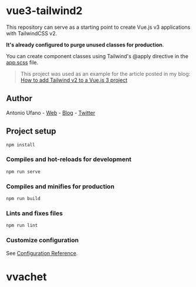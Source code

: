 # vue3-tailwind2

This repository can serve as a starting point to create Vue.js v3 applications with TailwindCSS v2.

**It's already configured to purge unused classes for production**.

You can create component classes using Tailwind's @apply directive in the [app.scss](./src/assets/css/app.scss) file.

> This project was used as an example for the article posted in my blog: [How to add Tailwind v2 to a Vue.js 3 project](https://antonioufano.com/articles/how-to-add-tailwind-v2-to-a-vuejs-3-project)

## Author

Antonio Ufano - [Web](https://antonioufano.com) - [Blog](https://antonioufano.com/blog) - [Twitter](https://twitter.com/uf4no)

## Project setup

```
npm install
```

### Compiles and hot-reloads for development

```
npm run serve
```

### Compiles and minifies for production

```
npm run build
```

### Lints and fixes files

```
npm run lint
```

### Customize configuration

See [Configuration Reference](https://cli.vuejs.org/config/).
# vvachet
